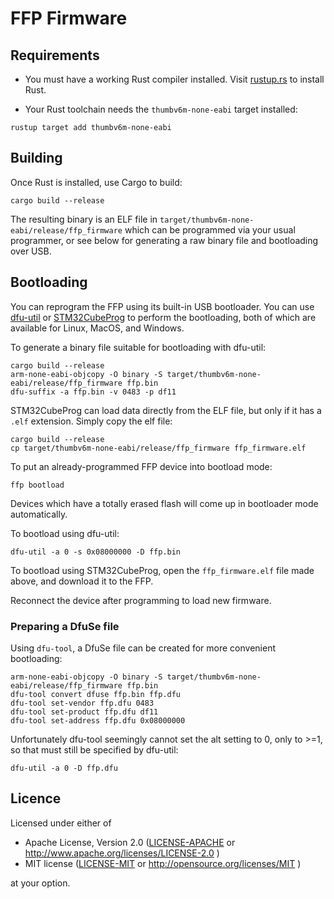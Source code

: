 # FFP Firmware

## Requirements

* You must have a working Rust compiler installed. Visit
[rustup.rs](https://rustup.rs) to install Rust.

* Your Rust toolchain needs the `thumbv6m-none-eabi` target installed:

```
rustup target add thumbv6m-none-eabi
```

## Building

Once Rust is installed, use Cargo to build:

```
cargo build --release
```

The resulting binary is an ELF file in
`target/thumbv6m-none-eabi/release/ffp_firmware` which can be programmed via
your usual programmer, or see below for generating a raw binary file and
bootloading over USB.

## Bootloading

You can reprogram the FFP using its built-in USB bootloader. You can use
[dfu-util](http://dfu-util.sourceforge.net/) or
[STM32CubeProg](https://www.st.com/en/development-tools/stm32cubeprog.html)
to perform the bootloading, both of which are available for Linux, MacOS, and
Windows.

To generate a binary file suitable for bootloading with dfu-util:
```
cargo build --release
arm-none-eabi-objcopy -O binary -S target/thumbv6m-none-eabi/release/ffp_firmware ffp.bin
dfu-suffix -a ffp.bin -v 0483 -p df11
```

STM32CubeProg can load data directly from the ELF file, but only if it has a
`.elf` extension. Simply copy the elf file:

```
cargo build --release
cp target/thumbv6m-none-eabi/release/ffp_firmware ffp_firmware.elf
```

To put an already-programmed FFP device into bootload mode:
```
ffp bootload
```
Devices which have a totally erased flash will come up in bootloader mode
automatically.

To bootload using dfu-util:
```
dfu-util -a 0 -s 0x08000000 -D ffp.bin
```

To bootload using STM32CubeProg, open the `ffp_firmware.elf` file made above,
and download it to the FFP.

Reconnect the device after programming to load new firmware.

### Preparing a DfuSe file

Using `dfu-tool`, a DfuSe file can be created for more convenient bootloading:

```
arm-none-eabi-objcopy -O binary -S target/thumbv6m-none-eabi/release/ffp_firmware ffp.bin
dfu-tool convert dfuse ffp.bin ffp.dfu
dfu-tool set-vendor ffp.dfu 0483
dfu-tool set-product ffp.dfu df11
dfu-tool set-address ffp.dfu 0x08000000
```

Unfortunately dfu-tool seemingly cannot set the alt setting to 0, only to >=1,
so that must still be specified by dfu-util:

```
dfu-util -a 0 -D ffp.dfu
```

## Licence

Licensed under either of

* Apache License, Version 2.0 ([LICENSE-APACHE](../LICENSE-APACHE)
  or http://www.apache.org/licenses/LICENSE-2.0 )
* MIT license ([LICENSE-MIT](../LICENSE-MIT) or
  http://opensource.org/licenses/MIT )

at your option.
